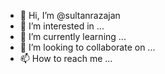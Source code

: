 - 👋 Hi, I’m @sultanrazajan
- 👀 I’m interested in ...
- 🌱 I’m currently learning ...
- 💞️ I’m looking to collaborate on ...
- 📫 How to reach me ...

<!---
sultanrazajan/sultanrazajan is a ✨ special ✨ repository because its `README.md` (this file) appears on your GitHub profile.
You can click the Preview link to take a look at your changes.
--->
